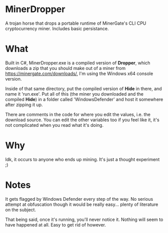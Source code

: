# MinerDropper

A trojan horse that drops a portable runtime of MinerGate's CLI CPU cryptocurrency miner. Includes basic persistance.

# What

Built in C#, MinerDropper.exe is a compiled version of **Dropper**, which downloads a zip that you should make out of a miner from https://minergate.com/downloads/, I'm using the Windows x64 console version. 

Inside of that same directory, put the compiled version of **Hide** in there, and name it 'run.exe'. Put all of this (the miner you downloaded and the compiled **Hide**) in a folder called 'WindowsDefender' and host it somewhere after zipping it up. 

There are comments in the code for where you edit the values, i.e. the download source. You can edit the other variables too if you feel like it, it's not complicated when you read what it's doing.

# Why

Idk, it occurs to anyone who ends up mining. It's just a thought experiment ;) 

# Notes

It gets flagged by Windows Defender every step of the way. No serious attempt at obfuscation though it would be really easy...
plenty of literature on the subject.

That being said, once it's running, you'll never notice it. Nothing will seem to have happened at all. Easy to get rid of however. 
